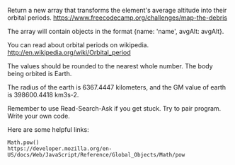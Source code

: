 Return a new array that transforms the element's average altitude into their orbital periods.
https://www.freecodecamp.org/challenges/map-the-debris

The array will contain objects in the format {name: 'name', avgAlt: avgAlt}.

You can read about orbital periods on wikipedia.
http://en.wikipedia.org/wiki/Orbital_period

The values should be rounded to the nearest whole number. The body being orbited is Earth.

The radius of the earth is 6367.4447 kilometers, and the GM value of earth is 398600.4418 km3s-2.

Remember to use Read-Search-Ask if you get stuck. Try to pair program. Write your own code.

Here are some helpful links:

    Math.pow()
    https://developer.mozilla.org/en-US/docs/Web/JavaScript/Reference/Global_Objects/Math/pow